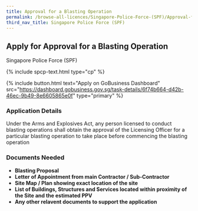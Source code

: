 ```yaml
---
title: Approval for a Blasting Operation 
permalink: /browse-all-licences/Singapore-Police-Force-(SPF)/Approval-for-a-Blasting-Operation-
third_nav_title: Singapore Police Force (SPF)
---
```


## Apply for Approval for a Blasting Operation 

Singapore Police Force (SPF)

{% include spcp-text.html type="cp" %}

{% include button.html text="Apply on GoBusiness Dashboard" src="https://dashboard.gobusiness.gov.sg/task-details/6f74b664-d42b-46ec-9b49-8e6605865e0f" type="primary" %}

<H3>Application Details</H3>

<p>Under the Arms and Explosives Act, any person licensed to conduct blasting operations shall obtain the approval of the Licensing Officer for a particular blasting
operation to take place before commencing the blasting operation</p>


<H3>Documents Needed</H3>

<ul>
<li><strong>Blasting Proposal</strong></li>
<li><strong>Letter of Appointment from main Contractor / Sub-Contractor</strong></li>
<li><strong>Site Map / Plan showing exact location of the site</strong></li>
<li><strong>List of Buildings, Structures and Services located within proximity of the Site and the estimated PPV</strong></li>
<li><strong>Any other relavent documents to support the application</strong></li>
</ul>



